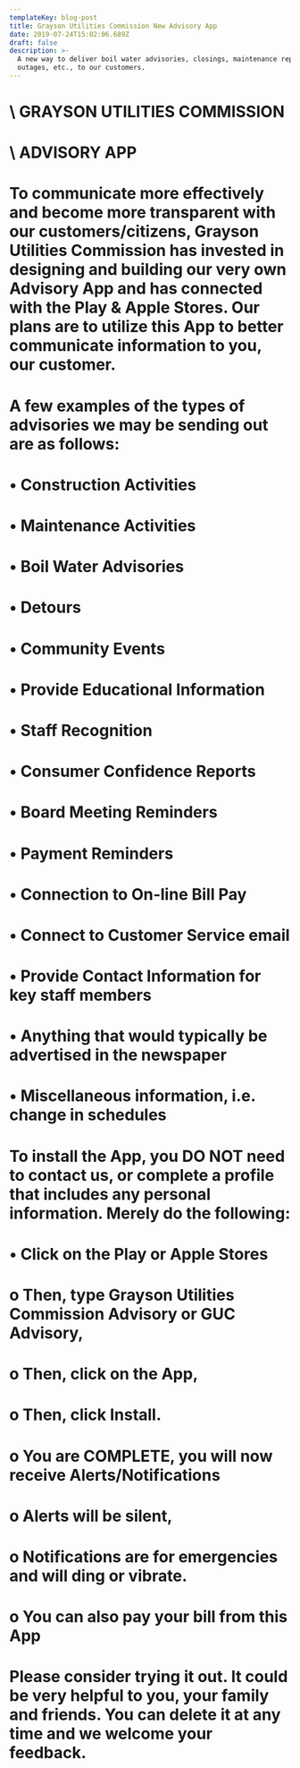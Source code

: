 ```yaml
---
templateKey: blog-post
title: Grayson Utilities Commission New Advisory App
date: 2019-07-24T15:02:06.689Z
draft: false
description: >-
  A new way to deliver boil water advisories, closings, maintenance repairs and
  outages, etc., to our customers.
---
```

# \    GRAYSON UTILITIES COMMISSION

# \    ADVISORY APP

# To communicate more effectively and become more transparent with our customers/citizens, Grayson Utilities Commission has invested in designing and building our very own Advisory App and has connected with the Play & Apple Stores.  Our plans are to utilize this App to better communicate information to you, our customer.

# 

# A few examples of the types of advisories we may be sending out are as follows:

# •	Construction Activities

# •	Maintenance Activities

# •	Boil Water Advisories

# •	Detours

# •	Community Events

# •	Provide Educational Information

# •	Staff Recognition

# •	Consumer Confidence Reports

# •	Board Meeting Reminders

# •	Payment Reminders

# •	Connection to On-line Bill Pay

# •	Connect to Customer Service email

# •	Provide Contact Information for key          staff members

# •	Anything that would typically be advertised in the newspaper

# •	Miscellaneous information, i.e. change in schedules

# To install the App, you DO NOT need to contact us, or complete a profile that includes any personal information.  Merely do the following:

# 

# •	Click on the Play or Apple Stores

# o	Then, type Grayson Utilities Commission Advisory or GUC Advisory,

# o	Then, click on the App,

# o	Then, click Install.

# o	You are COMPLETE, you will now receive Alerts/Notifications

# o	Alerts will be silent,

# o	Notifications are for emergencies and will ding or vibrate.

# o	You can also pay your bill from this App

# 

# Please consider trying it out. It could be very helpful to you, your family and friends.  You can delete it at any time and we welcome your feedback.

#
